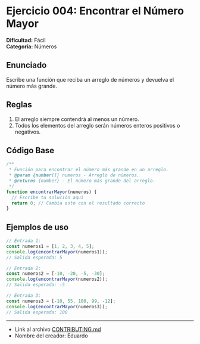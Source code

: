 # Ejercicio 004: Encontrar el Número Mayor

**Dificultad:** Fácil  
**Categoría:** Números

## Enunciado

Escribe una función que reciba un arreglo de números y devuelva el número más grande.

## Reglas

1. El arreglo siempre contendrá al menos un número.
2. Todos los elementos del arreglo serán números enteros positivos o negativos.

## Código Base

```javascript
/**
 * Función para encontrar el número más grande en un arreglo.
 * @param {number[]} numeros - Arreglo de números.
 * @returns {number} - El número más grande del arreglo.
 */
function encontrarMayor(numeros) {
  // Escribe tu solución aquí
  return 0; // Cambia esto con el resultado correcto
}
```

## Ejemplos de uso

```javascript
// Entrada 1:
const numeros1 = [1, 2, 3, 4, 5];
console.log(encontrarMayor(numeros1));
// Salida esperada: 5

// Entrada 2:
const numeros2 = [-10, -20, -5, -30];
console.log(encontrarMayor(numeros2));
// Salida esperada: -5

// Entrada 3:
const numeros3 = [-10, 55, 100, 99, -12];
console.log(encontrarMayor(numeros3));
// Salida esperada: 100
```

---

- Link al archivo [CONTRIBUTING.md](CONTRIBUTING.md)
- Nombre del creador: Eduardo
